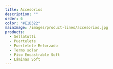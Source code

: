 ```yaml
---
title: Accesorios
description: ""
order: 6
color: "#E1B322"
mainImage: /images/product-lines/accesorios.jpg
products:
  - Sellatutti
  - Puertelete
  - Puertelete Reforzado
  - Termo solar
  - Piso Encastrable Soft
  - Láminas Soft
---
```

